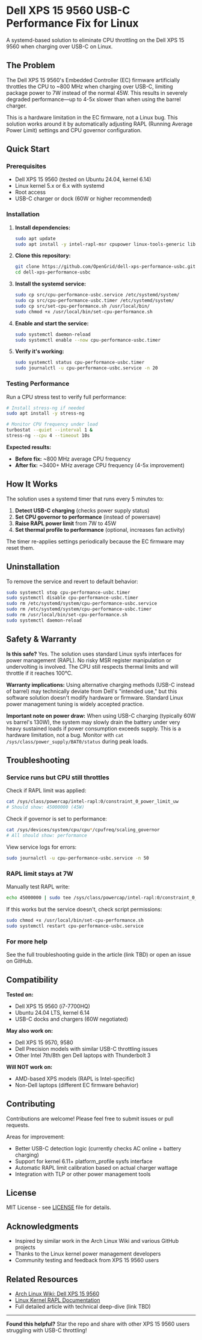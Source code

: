 # Dell XPS 15 9560 USB-C Performance Fix for Linux

A systemd-based solution to eliminate CPU throttling on the Dell XPS 15 9560 when charging over USB-C on Linux.

## The Problem

The Dell XPS 15 9560's Embedded Controller (EC) firmware artificially throttles the CPU to ~800 MHz when charging over USB-C, limiting package power to 7W instead of the normal 45W. This results in severely degraded performance—up to 4-5x slower than when using the barrel charger.

This is a hardware limitation in the EC firmware, not a Linux bug. This solution works around it by automatically adjusting RAPL (Running Average Power Limit) settings and CPU governor configuration.

## Quick Start

### Prerequisites

- Dell XPS 15 9560 (tested on Ubuntu 24.04, kernel 6.14)
- Linux kernel 5.x or 6.x with systemd
- Root access
- USB-C charger or dock (60W or higher recommended)

### Installation

1. **Install dependencies:**
   ```bash
   sudo apt update
   sudo apt install -y intel-rapl-msr cpupower linux-tools-generic libsmbios-bin
   ```

2. **Clone this repository:**
   ```bash
   git clone https://github.com/OpenGrid/dell-xps-performance-usbc.git
   cd dell-xps-performance-usbc
   ```

3. **Install the systemd service:**
   ```bash
   sudo cp src/cpu-performance-usbc.service /etc/systemd/system/
   sudo cp src/cpu-performance-usbc.timer /etc/systemd/system/
   sudo cp src/set-cpu-performance.sh /usr/local/bin/
   sudo chmod +x /usr/local/bin/set-cpu-performance.sh
   ```

4. **Enable and start the service:**
   ```bash
   sudo systemctl daemon-reload
   sudo systemctl enable --now cpu-performance-usbc.timer
   ```

5. **Verify it's working:**
   ```bash
   sudo systemctl status cpu-performance-usbc.timer
   sudo journalctl -u cpu-performance-usbc.service -n 20
   ```

### Testing Performance

Run a CPU stress test to verify full performance:

```bash
# Install stress-ng if needed
sudo apt install -y stress-ng

# Monitor CPU frequency under load
turbostat --quiet --interval 1 &
stress-ng --cpu 4 --timeout 10s
```

**Expected results:**
- **Before fix:** ~800 MHz average CPU frequency
- **After fix:** ~3400+ MHz average CPU frequency (4-5x improvement)

## How It Works

The solution uses a systemd timer that runs every 5 minutes to:

1. **Detect USB-C charging** (checks power supply status)
2. **Set CPU governor to performance** (instead of powersave)
3. **Raise RAPL power limit** from 7W to 45W
4. **Set thermal profile to performance** (optional, increases fan activity)

The timer re-applies settings periodically because the EC firmware may reset them.

## Uninstallation

To remove the service and revert to default behavior:

```bash
sudo systemctl stop cpu-performance-usbc.timer
sudo systemctl disable cpu-performance-usbc.timer
sudo rm /etc/systemd/system/cpu-performance-usbc.service
sudo rm /etc/systemd/system/cpu-performance-usbc.timer
sudo rm /usr/local/bin/set-cpu-performance.sh
sudo systemctl daemon-reload
```

## Safety & Warranty

**Is this safe?** Yes. The solution uses standard Linux sysfs interfaces for power management (RAPL). No risky MSR register manipulation or undervolting is involved. The CPU still respects thermal limits and will throttle if it reaches 100°C.

**Warranty implications:** Using alternative charging methods (USB-C instead of barrel) may technically deviate from Dell's "intended use," but this software solution doesn't modify hardware or firmware. Standard Linux power management tuning is widely accepted practice.

**Important note on power draw:** When using USB-C charging (typically 60W vs barrel's 130W), the system may slowly drain the battery under very heavy sustained loads if power consumption exceeds supply. This is a hardware limitation, not a bug. Monitor with `cat /sys/class/power_supply/BAT0/status` during peak loads.

## Troubleshooting

### Service runs but CPU still throttles

Check if RAPL limit was applied:
```bash
cat /sys/class/powercap/intel-rapl:0/constraint_0_power_limit_uw
# Should show: 45000000 (45W)
```

Check if governor is set to performance:
```bash
cat /sys/devices/system/cpu/cpu*/cpufreq/scaling_governor
# All should show: performance
```

View service logs for errors:
```bash
sudo journalctl -u cpu-performance-usbc.service -n 50
```

### RAPL limit stays at 7W

Manually test RAPL write:
```bash
echo 45000000 | sudo tee /sys/class/powercap/intel-rapl:0/constraint_0_power_limit_uw
```

If this works but the service doesn't, check script permissions:
```bash
sudo chmod +x /usr/local/bin/set-cpu-performance.sh
sudo systemctl restart cpu-performance-usbc.service
```

### For more help

See the full troubleshooting guide in the article (link TBD) or open an issue on GitHub.

## Compatibility

**Tested on:**
- Dell XPS 15 9560 (i7-7700HQ)
- Ubuntu 24.04 LTS, kernel 6.14
- USB-C docks and chargers (60W negotiated)

**May also work on:**
- Dell XPS 15 9570, 9580
- Dell Precision models with similar USB-C throttling issues
- Other Intel 7th/8th gen Dell laptops with Thunderbolt 3

**Will NOT work on:**
- AMD-based XPS models (RAPL is Intel-specific)
- Non-Dell laptops (different EC firmware behavior)

## Contributing

Contributions are welcome! Please feel free to submit issues or pull requests.

Areas for improvement:
- Better USB-C detection logic (currently checks AC online + battery charging)
- Support for kernel 6.11+ platform_profile sysfs interface
- Automatic RAPL limit calibration based on actual charger wattage
- Integration with TLP or other power management tools

## License

MIT License - see [LICENSE](LICENSE) file for details.

## Acknowledgments

- Inspired by similar work in the Arch Linux Wiki and various GitHub projects
- Thanks to the Linux kernel power management developers
- Community testing and feedback from XPS 15 9560 users

## Related Resources

- [Arch Linux Wiki: Dell XPS 15 9560](https://wiki.archlinux.org/title/Dell_XPS_15_(9560))
- [Linux Kernel RAPL Documentation](https://www.kernel.org/doc/html/latest/power/powercap/powercap.html)
- Full detailed article with technical deep-dive (link TBD)

---

**Found this helpful?** Star the repo and share with other XPS 15 9560 users struggling with USB-C throttling!

